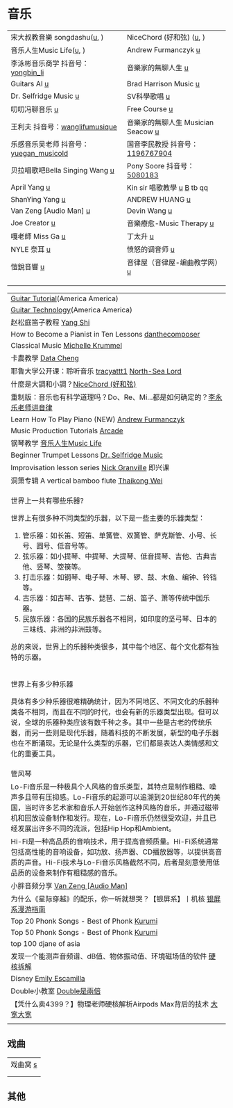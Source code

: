 # 音乐

|                                                                                                                                          |                                                                                                                                  |
| ---------------------------------------------------------------------------------------------------------------------------------------- | -------------------------------------------------------------------------------------------------------------------------------- |
| 宋大叔教音樂 songdashu([u](https://www.youtube.com/c/%E5%AE%8B%E5%A4%A7%E5%8F%94%E6%95%99%E9%9F%B3%E6%A8%82songdashu/playlists), )             | NiceChord (好和弦) ([u](https://www.youtube.com/c/NiceChord%E5%A5%BD%E5%92%8C%E5%BC%A6/playlists), )                                |
| 音乐人生Music Life([u](https://www.youtube.com/channel/UCtErO_WBz7Gh3EBrkTa9bgQ/playlists), )                                                | Andrew Furmanczyk [u](https://www.youtube.com/c/pianolounge)                                                                     |
| 李泳彬音乐商学 抖音号： [yongbin\_li](https://www.douyin.com/user/MS4wLjABAAAAamEjbLdLyyZ93mDgHy6VtknVomLEFeghXwn3VV8sl0I)                          | 音樂家的無聊人生 [u](https://www.youtube.com/watch?v=RcVyNE5L-zk)                                                                        |
| Guitars AI [u](https://www.youtube.com/c/GuitarsAI/playlists)                                                                            | Brad Harrison Music [u](https://www.youtube.com/channel/UC5EEcOixvGwVFVsHXWYehHg)                                                |
| Dr. Selfridge Music [u](https://www.youtube.com/c/DrSelfridgeMusic/playlists)                                                            | SV科學歌唱 [u](https://www.youtube.com/c/%E7%A7%91%E5%AD%B8%E6%AD%8C%E5%94%B1SV/playlists)                                           |
| 叨叨冯聊音乐 [u](https://www.youtube.com/channel/UCyh_y1SIGj_cUqMeoewO5_w/playlists)                                                           | Free Course [u](https://www.youtube.com/c/FreeCourseBLGX/playlists)                                                              |
| 王利夫 抖音号：[wanglifumusique](https://www.douyin.com/user/MS4wLjABAAAA2r2wFSGD2OkzXWXihqVofPkJm7p_RS5-a3jEf_OZUas)                           | 音樂家的無聊人生 Musician Seacow [u](https://www.youtube.com/c/%E9%9F%B3%E6%A8%82%E5%AE%B6%E7%9A%84%E7%84%A1%E8%81%8A%E4%BA%BA%E7%94%9F) |
| 乐感音乐吴老师 抖音号：[yuegan\_musicold](https://www.douyin.com/user/MS4wLjABAAAAILAN6feDkzZFJw87uaCTcQpdehVsD1m7KdPNdul-3yTpzE6SRaTCnq3AxTyodNf0) | 国音李民教授 抖音号：[1196767904](https://www.douyin.com/user/MS4wLjABAAAACp52IU4legsVllFoxurVZFSSeGoGAb1co8uzqxefs_s)                     |
| 贝拉唱歌吧Bella Singing Wang [u](https://www.youtube.com/c/%E8%B4%9D%E6%8B%89%E5%94%B1%E6%AD%8C%E5%90%A7BellaSingingWang)                     | Pony Soore 抖音号：[5080183](https://www.douyin.com/user/MS4wLjABAAAAynDuc_uDc_6aZXggUBLKsM-dJRnNddxWlTuezKXWXAY)                    |
| April Yang [u](https://www.youtube.com/@AprilYang)                                                                                       | Kin sir 唱歌教學 [u](https://www.youtube.com/@Kinsir) [B](https://space.bilibili.com/435903648) tb qq                                |
| ShanYing Yang [u](https://www.youtube.com/@shanyingyang6398/playlists)                                                                   | ANDREW HUANG [u](https://www.youtube.com/@andrewhuang/playlists)                                                                 |
| Van Zeng \[Audio Man] [u](https://www.youtube.com/@Vanzeng)                                                                              | Devin Wang [u](https://www.youtube.com/@mrdevinwang/playlists)                                                                   |
| Joe Creator [u](https://www.youtube.com/@JoeCreator)                                                                                     | 音樂療愈-Music Therapy [u](https://www.youtube.com/@MusicTherapy_Healing)                                                            |
| 嘎老師 Miss Ga [u](https://www.youtube.com/@MissGa)                                                                                         | 丁太升 [u](https://www.youtube.com/@taishengding)                                                                                   |
| NYLE 奈耳 [u](https://www.youtube.com/@nylemusic/videos)                                                                                   | 愤怒的调音师 [u](https://www.youtube.com/@user-qc9xv9zn2f)                                                                             |
| 愷銳音響 [u](https://www.youtube.com/@%E6%84%B7%E9%8A%B3%E9%9F%B3%E9%9F%BF-f4d/playlists)                                                    | 音律屋（音律屋-编曲教学网） [u](https://www.youtube.com/@%E9%9F%B3%E5%BE%8B%E5%B1%8B/videos)                                                  |
|                                                                                                                                          |                                                                                                                                  |
|                                                                                                                                          |                                                                                                                                  |
|                                                                                                                                          |                                                                                                                                  |

|                                                                                                                                                                                                                                                                                                                                     |
| ----------------------------------------------------------------------------------------------------------------------------------------------------------------------------------------------------------------------------------------------------------------------------------------------------------------------------------- |
| [Guitar Tutorial](https://www.youtube.com/playlist?list=PLQAA3ouOK3_Ud7i6mD1HC6PB1P8JfbB4x)(America America)                                                                                                                                                                                                                        |
| [Guitar Technology](https://www.youtube.com/playlist?list=PLQAA3ouOK3_W3DN_WFtCTbsDDzgYGnaC3)(America America)                                                                                                                                                                                                                      |
| 赵松庭笛子教程 [Yang Shi](https://www.youtube.com/playlist?list=PLJFjplVLAUkz_REvLn48OcstD-mSrzCaW)                                                                                                                                                                                                                                        |
| How to Become a Pianist in Ten Lessons [danthecomposer](https://www.youtube.com/playlist?list=PL4cPpP-Ua6NWrn4SeCHHjMNMESg0qEZ-M)                                                                                                                                                                                                   |
| Classical Music [Michelle Krummel](https://www.youtube.com/playlist?list=PLLpHa44nPtMtUxIm2XtM83r2BgUsg73tb)                                                                                                                                                                                                                        |
| 卡農教學 [Data Cheng](https://www.youtube.com/playlist?list=PL5A57A9B7C436BF9F)                                                                                                                                                                                                                                                         |
| 耶鲁大学公开课：聆听音乐 [tracyattt1](https://www.youtube.com/playlist?list=PL7rlaqGaU50en9r2YVlxIQkL-v0NPehv3) [North-Sea Lord](https://www.youtube.com/playlist?list=PLfr1I1bhn8OK9qcknAWD2xWNt0-J4lchc)                                                                                                                                      |
| 什麼是大調和小調？[NiceChord (好和弦)](https://www.youtube.com/watch?v=T70L-t60j5c)                                                                                                                                                                                                                                                             |
| 重制版：音乐也有科学道理吗？Do、Re、Mi...都是如何确定的？[李永乐老师讲音律](https://www.youtube.com/watch?v=v5QlocAclXY)                                                                                                                                                                                                                                            |
| Learn How To Play Piano (NEW) [Andrew Furmanczyk](https://www.youtube.com/playlist?list=PL253192EED47525A8)                                                                                                                                                                                                                         |
| Music Production Tutorials [Arcade](https://www.youtube.com/playlist?list=PLm9E1N2zHEZB9Zb9iQShPuGCb5Vh96Twv)                                                                                                                                                                                                                       |
| 钢琴教学 [音乐人生Music Life](https://www.youtube.com/playlist?list=PLhtGVmiShRe9PW2iFpAVmaE1WF3R_cWO6)                                                                                                                                                                                                                                     |
| Beginner Trumpet Lessons [Dr. Selfridge Music](https://www.youtube.com/playlist?list=PL06seol1EtFdmHTeZzVWw9UlPsLkrk-GR)                                                                                                                                                                                                            |
| Improvisation lesson series [Nick Granville](https://www.youtube.com/playlist?list=PLcLJE6FnXFEoqbeD2YvQrTTKjnM0sbEyM) 即兴课                                                                                                                                                                                                          |
| 洞箫专辑 A vertical bamboo flute [Thaikong Wei](https://www.youtube.com/playlist?list=PLF9R18laHAEU0Y3XueBhV51x-dNfNexsR)                                                                                                                                                                                                               |
| <p>世界上一共有哪些乐器?</p><p>世界上有很多种不同类型的乐器，以下是一些主要的乐器类型：</p><ol><li>管乐器：如长笛、短笛、单簧管、双簧管、萨克斯管、小号、长号、圆号、低音号等。</li><li>弦乐器：如小提琴、中提琴、大提琴、低音提琴、吉他、古典吉他、竖琴、箜篌等。</li><li>打击乐器：如钢琴、电子琴、木琴、锣、鼓、木鱼、编钟、铃铛等。</li><li>古乐器：如古琴、古筝、琵琶、二胡、笛子、箫等传统中国乐器。</li><li>民族乐器：各国的民族乐器各不相同，如印度的坚弓琴、日本的三味线、非洲的非洲鼓等。</li></ol><p>总的来说，世界上的乐器种类很多，其中每个地区、每个文化都有独特的乐器。</p> |
| <p>世界上有多少种乐器</p><p>具体有多少种乐器很难精确统计，因为不同地区、不同文化的乐器种类各不相同，而且在不同的时代，也会有新的乐器类型出现。但可以说，全球的乐器种类应该有数千种之多。其中一些是古老的传统乐器，而另一些则是现代乐器，随着科技的不断发展，新型的电子乐器也在不断涌现。无论是什么类型的乐器，它们都是表达人类情感和文化的重要工具。</p>                                                                                                                                                 |
| 管风琴                                                                                                                                                                                                                                                                                                                                 |
| Lo-Fi音乐是一种极具个人风格的音乐类型，其特点是制作粗糙、噪声多且带有压抑感。Lo-Fi音乐的起源可以追溯到20世纪80年代的美国，当时许多艺术家和音乐人开始创作这种风格的音乐，并通过磁带机和回放设备制作和发行。现在，Lo-Fi音乐仍然很受欢迎，并且已经发展出许多不同的流派，包括Hip Hop和Ambient。                                                                                                                                                                      |
| Hi-Fi是一种高品质的音响技术，用于提高音频质量。Hi-Fi系统通常包括高性能的音响设备，如功放、扬声器、CD播放器等，以提供高音质的声音。Hi-Fi技术与Lo-Fi音乐风格截然不同，后者是刻意使用低品质的设备来制作有粗糙感的音乐。                                                                                                                                                                                                               |
| 小胖音频分享 [Van Zeng \[Audio Man\]](https://www.youtube.com/playlist?list=PLVjwwSPtHGdvr5zYxVI3rHvtvzD-2egTB)                                                                                                                                                                                                                           |
| 为什么《星际穿越》的配乐，你一听就想哭？【银屏系】丨机核 [银屏系漫游指南](https://www.youtube.com/watch?v=aN53Va60sY8)                                                                                                                                                                                                                                                 |
| Top 20 Phonk Songs - Best of Phonk [Kurumi](https://www.youtube.com/watch?v=KZvVWnRUrkU)                                                                                                                                                                                                                                            |
| Top 50 Phonk Songs - Best of Phonk [Kurumi](https://www.youtube.com/watch?v=8WtRKHwVROs)                                                                                                                                                                                                                                            |
| top 100 djane of asia                                                                                                                                                                                                                                                                                                               |
| 发现一个能测声音频谱、dB值、物体振动值、环境磁场值的软件 [硬核拆解](https://www.youtube.com/watch?v=PAbm2DzZltA)                                                                                                                                                                                                                                                   |
| Disney [Emily Escamilla](https://www.youtube.com/playlist?list=PL---rIqqNkzlnzHnAuCIAaDNGNAZUJyFn)                                                                                                                                                                                                                                  |
| Double小教室 [Double是兩倍](https://www.youtube.com/playlist?list=PLjXSCIFNUHNRgKB99JhAHaAgt30vB59N5)                                                                                                                                                                                                                                     |
| 【凭什么卖4399？】物理老师硬核解析Airpods Max背后的技术 [大宽大宽](https://www.youtube.com/watch?v=m4IfxYKNaYk)                                                                                                                                                                                                                                             |
|                                                                                                                                                                                                                                                                                                                                     |

## 戏曲

|                                  |
| -------------------------------- |
| 戏曲窝 [s](https://www.xiquwo.com/) |
|                                  |
|                                  |

## 其他
